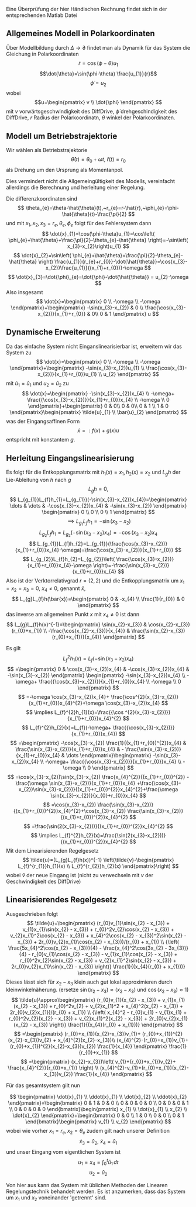 Eine Überprüfung der hier Händischen Rechnung findet sich in der entsprechenden Matlab Datei
## Allgemeines Modell in Polarkoordinaten
Über Modellbildung durch $\Delta\to \partial$ findet man als Dynamik für das System die Gleichung in Polarkoordinaten
$$\dot{r}=\cos(\phi-\theta)u_{1}$$
$$\dot{\theta}=\sin(\phi-\theta) \frac{u_{1}}{r}$$
$$\dot{\phi}=u_{2}$$
wobei
$$u=\begin{pmatrix}
v \\
\dot{\phi}
\end{pmatrix}
$$
mit $v$ vorwärtsgeschwindigkeit des DiffDrive, $\dot{\phi}$ drehgeschindigkeit des DiffDrive, $r$ Radius der Polarkoordinatn, $\theta$ winkel der Polarkoordinaten.
## Modell um Betriebstrajektorie

Wir wählen als Betriebstrajektorie
$$
\hat{\theta}(t)=\theta_{0}+\omega t,~\hat{r}(t)=r_{0}
$$
als Drehung um den Ursprung als Momentanpol.

Dies vermindert nicht die Allgemeingültigkeit des Modells, vereinfacht allerdings die Berechnung und herleitung einer Regelung.

Die differenzkoordinaten sind 
$$
\theta_{e}=\theta-\hat{\theta}(t),~r_{e}=r-\hat{r},~\phi_{e}=\phi-\hat{\theta}(t)-\frac{\pi}{2}
$$
und mit $x_{1},x_{2},x_{3}=r_{e},\theta_{e},\phi_{e}$ folgt für des Fehlersystem dann
$$
\dot{x}_{1}=\cos(\phi-\theta)u_{1}=\cos\left( \phi_{e}+\hat{\theta}+\frac{\pi}{2}-\theta_{e}-\hat{\theta} \right)=-\sin\left( x_{3}-x_{2}\right)u_{1}
$$
$$
\dot{x}_{2}=\sin\left( \phi_{e}+\hat{\theta}+\frac{\pi}{2}-\theta_{e}-\hat{\theta} \right) \frac{u_{1}}{r_{e}+r_{0}}-\dot{\hat{\theta}}=\cos(x_{3}-x_{2})\frac{u_{1}}{(x_{1}+r_{0})}-\omega
$$
$$
\dot{x}_{3}=\dot{\phi}_{e}=\dot{\phi}-\dot{\hat{\theta}} = u_{2}-\omega
$$
Also insgesamt
$$
\dot{x}=\begin{pmatrix}
0 \\
-\omega \\
-\omega
\end{pmatrix}+\begin{pmatrix}
-\sin(x_{3}-x_{2}) & 0 \\
\frac{\cos(x_{3}-x_{2})}{x_{1}+r_{0}} & 0\\
0 & 1
\end{pmatrix} u
$$
## Dynamische Erweiterung 
Da das einfache System nicht Einganslinearisierbar ist, erweitern wir das System zu
$$
\dot{x}=\begin{pmatrix}
0 \\
-\omega \\
-\omega
\end{pmatrix}+\begin{pmatrix}
-\sin(x_{3}-x_{2})u_{1}  \\
\frac{\cos(x_{3}-x_{2})}{x_{1}+r_{0}}u_{1} \\
 u_{2}
\end{pmatrix} 
$$
mit $\dot{u}_{1}=\bar{u}_{1}$ und $u_{2}=\bar{u}_{2}$ zu
$$
\dot{x}=\begin{pmatrix}
-\sin(x_{3}-x_{2})x_{4} \\
-\omega+ \frac{{\cos(x_{3}-x_{2})}}{x_{1}+r_{0}}x_{4} \\
-\omega \\
0
\end{pmatrix}+\begin{pmatrix}
0  & 0\\
0  & 0\\
0 & 1 \\
1 & 0
\end{pmatrix}\begin{pmatrix}
\tilde{u}_{1} \\
\bar{u}_{2}
\end{pmatrix}
$$
was der Eingangsaffinen Form
$$
\dot{x}=:f(x)+g(x)u
$$
entspricht mit konstantem $g$.
## Herleitung Eingangslinearisierung
Es folgt für die Entkopplungsmatrix mit $h_{1}(x)=x_{1},h_{2}(x)=x_{2}$ und $L_{g}h$ der Lie-Ableitung von $h$ nach $g$ 
$$
L_{g}h=0,
$$
$$
L_{g_{1}}L_{f}h_{1}=L_{g_{1}}(-\sin(x_{3}-x_{2})x_{4})=\begin{pmatrix}
\dots  & \dots  & -\cos(x_{3}-x_{2})x_{4} & -\sin(x_{3}-x_{2})
\end{pmatrix} \begin{pmatrix}
0 \\
0 \\
0 \\
1
\end{pmatrix}
$$
$$
\implies L_{g_{1}}L_{f}h_{1}=-\sin(x_{3}-x_{2})
$$
$$
L_{g_{2}}L_{f}h_{1}=L_{g_{2}}(-\sin(x_{3}-x_{2})x_{4})=-\cos(x_{3}-x_{2})x_{4}
$$
$$
L_{g_{1}}L_{f}h_{2}=L_{g_{1}}(\frac{\cos(x_{3}-x_{2})}{x_{1}+r_{0}}x_{4}-\omega)=\frac{\cos(x_{3}-x_{2})}{x_{1}+r_{0}}
$$
$$
L_{g_{2}}L_{f}h_{2}=L_{g_{2}}\left( \frac{\cos(x_{3}-x_{2})}{x_{1}+r_{0}}x_{4}-\omega \right)=-\frac{\sin(x_{3}-x_{2})}{x_{1}+r_{0}}x_{4}
$$ Also ist der Verktorrelativgrad $r=(2,2)$ und die Entkopplungsmatrix um $x_{1}=x_{2}=x_{3}=0,~x_{4}\neq 0$, genannt $\bar{x}$,
$$
L_{g}L_{f}h(\bar{x})=\begin{pmatrix}
0 & -x_{4} \\
\frac{1}{r_{0}}  & 0
\end{pmatrix}
$$
das inverse am allgemeinen Punkt $x$ mit $x_{4}\neq 0$ ist dann
$$
L_{g}L_{f}h(x)^{-1}=\begin{pmatrix}
\sin(x_{2}-x_{3}) & \cos(x_{2}-x_{3})(r_{0}+x_{1}) \\
-\frac{\cos(x_{2}-x_{3})}{x_{4}} & \frac{\sin(x_{2}-x_{3})(r_{0}+x_{1})}{x_{4}}
\end{pmatrix}
$$

Es gilt
$$
L_{f}^{2}h_{1}(x)=L_{f}(-\sin(x_{3}-x_{2})x_{4})
$$
$$
=\begin{pmatrix}
0 & \cos(x_{3}-x_{2})x_{4} & -\cos(x_{3}-x_{2})x_{4} & -\sin(x_{3}-x_{2})
\end{pmatrix} \begin{pmatrix}
-\sin(x_{3}-x_{2})x_{4} \\
-\omega+ \frac{{\cos(x_{3}-x_{2})}}{x_{1}+r_{0}}x_{4} \\
-\omega \\
0
\end{pmatrix}
$$
$$
=-\omega \cos(x_{3}-x_{2})x_{4}+ \frac{\cos^{2}(x_{3}-x_{2})}{x_{1}+r_{0}}x_{4}^{2}+\omega \cos(x_{3}-x_{2})x_{4}
$$
$$
\implies L_{f}^{2}h_{1}(x)=\frac{{\cos ^{2}(x_{3}-x_{2})}}{x_{1}+r_{0}}x_{4}^{2}
$$
$$
L_{f}^{2}h_{2}(x)=L_{f}(-\omega+ \frac{{\cos(x_{3}-x_{2})}}{x_{1}+r_{0}}x_{4})
$$
$$
=\begin{pmatrix}
-\cos(x_{3}-x_{2}) \frac{1}{(x_{1}+r_{0})^{2}}x_{4}   & \frac{\sin(x_{3}-x_{2})}{x_{1}+r_{0}}x_{4} & - \frac{\sin(x_{3}-x_{2})}{x_{1}+r_{0}}x_{4} & \dots
\end{pmatrix}\begin{pmatrix}
-\sin(x_{3}-x_{2})x_{4} \\
-\omega+ \frac{{\cos(x_{3}-x_{2})}}{x_{1}+r_{0}}x_{4} \\
-\omega \\
0
\end{pmatrix}
$$
$$
=\cos(x_{3}-x_{2})\sin(x_{3}-x_{2}) \frac{x_{4}^{2}}{(x_{1}+r_{0})^{2}} -\frac{\omega \sin(x_{3}-x_{2})}{x_{1}+r_{0}}x_{4} +\frac{\cos(x_{3}-x_{2})\sin(x_{3}-x_{2})}{(x_{1}+r_{0})^{2}}x_{4}^{2}+\frac{\omega \sin(x_{3}-x_{2})}{x_{0}+r_{0}}x_{4}
$$
$$
=\cos(x_{3}-x_{2}) \frac{\sin(x_{3}-x_{2})}{(x_{1}+r_{0})^{2}}x_{4}^{2}+\cos(x_{3}-x_{2}) \frac{\sin(x_{3}-x_{2})}{(x_{1}+r_{0})^{2}}x_{4}^{2}
$$
$$
=\frac{\sin(2(x_{3}-x_{2}))}{(x_{1}+r_{0})^{2}}x_{4}^{2}
$$
$$
\implies L_{f}^{2}h_{2}(x)=\frac{\sin(2(x_{3}-x_{2}))}{(x_{1}+r_{0})^{2}}x_{4}^{2}
$$
Mit dem Linearisierenden Regelgesetz
$$
\tilde{u}=(L_{g}L_{f}h(x))^{-1} \left(\tilde{v}-\begin{pmatrix}
L_{f}^{r_{1}}h_{1}(x) \\
L_{f}^{r_{2}}h_{2}(x)
\end{pmatrix}\right)
$$
wobei $\bar{v}$ der neue Eingang ist (nicht zu verwechseln mit $v$ der Geschwindigkeit des DiffDrive)
## Linearisierendes Regelgesetz
Ausgeschrieben folgt
$$
\tilde{u}=\begin{pmatrix}
(r_{0}v_{1}\sin(x_{2} - x_{3}) + v_{1}x_{1}\sin(x_{2} - x_{3}) + r_{0}^2v_{2}\cos(x_{2} - x_{3}) + v_{2}x_{1}^2\cos(x_{2} - x_{3}) + x_{4}^2\cos(x_{2} - x_{3})^2\sin(x_{2} - x_{3}) + 2r_{0}v_{2}x_{1}\cos(x_{2} - x_{3}))/(r_{0} + x_{1}) \\
{\left( \frac{5x_{4}^2\cos(x_{2} - x_{3})}{4} - \frac{x_{4}^2\cos(3x_{2} - 3x_{3})}{4} - r_{0}v_{1}\cos(x_{2} - x_{3}) - v_{1}x_{1}\cos(x_{2} - x_{3}) + r_{0}^2v_{2}\sin(x_{2} - x_{3}) + v_{2}x_{1}^2\sin(x_{2} - x_{3}) + 2r_{0}v_{2}x_{1}\sin(x_{2} - x_{3}) \right)} \frac{1}{(x_{4}(r_{0} + x_{1}))}
\end{pmatrix}
$$
Dieses lässt sich für $x_{2}-x_{3}$ klein auch gut lokal approximieren durch kleinwinkelnäherung. (ersetze $\sin(x_{2}-x_{3})\approx(x_{2}-x_{3})$ und $\cos(x_{2}-x_{3})\approx 1$)
$$
\tilde{u}\approx\begin{pmatrix}
(r_{0}v_{1}(x_{2} - x_{3}) + v_{1}x_{1}(x_{2} - x_{3}) + r_{0}^2v_{2} + v_{2}x_{1}^2 + x_{4}^2(x_{2} - x_{3}) + 2r_{0}v_{2}x_{1})/(r_{0} + x_{1}) \\
{\left( x_{4}^2 - r_{0}v_{1} - v_{1}x_{1} + r_{0}^2v_{2}(x_{2} - x_{3}) + v_{2}x_{1}^2(x_{2} - x_{3}) + 2r_{0}v_{2}x_{1}(x_{2} - x_{3}) \right)} \frac{1}{(x_{4}(r_{0} + x_{1}))}
\end{pmatrix}
$$
$$
=\begin{pmatrix}
(r_{0}+x_{1})(x_{2}-x_{3})v_{1}+ (r_{0}+x_{1})^{2}(x_{2}-x_{3})v_{2} + x_{4}^{2}(x_{2}-x_{3})\\
(x_{4}^{2}-(r_{0}+x_{1})v_{1}+(r_{0}+x_{1})^{2}(x_{2}-x_{3})v_{2}) \frac{1}{x_{4}}
\end{pmatrix} \frac{1}{r_{0}+x_{1}}
$$
$$
=\begin{pmatrix}
(x_{2}-x_{3})\left( v_{1}+(r_{0}+x_{1})v_{2}+ \frac{x_{4}^{2}}{r_{0}+x_{1}} \right) \\
(x_{4}^{2}-v_{1}+(r_{0}+x_{1})(x_{2}-x_{3})v_{2}) \frac{1}{x_{4}}
\end{pmatrix}
$$


Für das gesamtsystem gilt nun

$$
\begin{pmatrix}
\dot{x}_{1} \\
\ddot{x}_{1} \\
\dot{x}_{2} \\
\ddot{x}_{2}
\end{pmatrix}=\begin{bmatrix}
0 & 1 & 0 & 0 \\
0 & 0 & 0 & 0 \\
0 & 0 & 0 & 1 \\
0 & 0 & 0 & 0
\end{bmatrix}\begin{pmatrix}
x_{1} \\
\dot{x}_{1} \\
x_{2} \\
\dot{x}_{2}
\end{pmatrix}+\begin{bmatrix}
0  & 0 \\
1 & 0 \\
0 & 0 \\
0 & 1
\end{bmatrix}\begin{pmatrix}
v_{1} \\
v_{2}
\end{pmatrix}
$$
wobei wie vorher $x_{1}=r_{e},x_{2}=\theta_{e}$ 
zudem gilt nach unserer Definition
$$
\dot{x}_{3}=\bar{u}_{2},~\dot{x}_{4}=\bar{u}_{1}
$$
und unser Eingang vom eigentlichen System ist
$$
u_{1}=x_{4}=\int_{0}^{t} \bar{u}_{1}  \, dt  
$$
$$
u_{2}=\bar{u}_{2}
$$

Von hier aus kann das System mit üblichen Methoden der Linearen Regelungstechnik behandelt werden. Es ist anzumerken, dass das System um $x_{1}$ und $x_{2}$ voneinander 'getrennt' sind.
